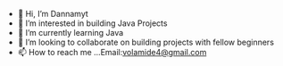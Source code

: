 - 👋 Hi, I’m Dannamyt
- 👀 I’m interested in building Java Projects 
- 🌱 I’m currently learning Java 
- 💞️ I’m looking to collaborate on building projects with fellow beginners 
- 📫 How to reach me ...Email:volamide4@gmail.com 

<!---
Dannamyt/Dannamyt is a ✨ special ✨ repository because its `README.md` (this file) appears on your GitHub profile.
You can click the Preview link to take a look at your changes.
--->
